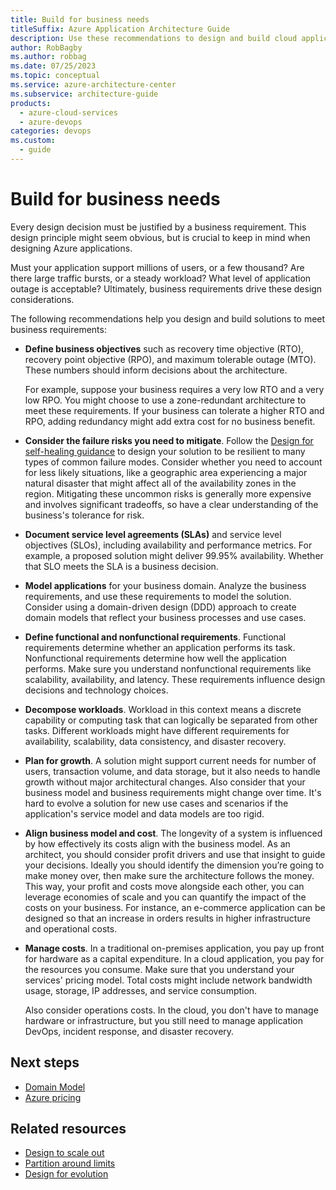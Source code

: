 ```yaml
---
title: Build for business needs
titleSuffix: Azure Application Architecture Guide
description: Use these recommendations to design and build cloud applications that meet functional and nonfunctional business requirements for performance, availability, scalability, growth, and cost management.
author: RobBagby
ms.author: robbag
ms.date: 07/25/2023
ms.topic: conceptual
ms.service: azure-architecture-center
ms.subservice: architecture-guide
products:
  - azure-cloud-services
  - azure-devops
categories: devops
ms.custom:
  - guide
---
```


# Build for business needs

Every design decision must be justified by a business requirement. This design principle might seem obvious, but is crucial to keep in mind when designing Azure applications.

Must your application support millions of users, or a few thousand? Are there large traffic bursts, or a steady workload? What level of application outage is acceptable? Ultimately, business requirements drive these design considerations.

The following recommendations help you design and build solutions to meet business requirements:

- **Define business objectives** such as recovery time objective (RTO), recovery point objective (RPO), and maximum tolerable outage (MTO). These numbers should inform decisions about the architecture.

  For example, suppose your business requires a very low RTO and a very low RPO. You might choose to use a zone-redundant architecture to meet these requirements. If your business can tolerate a higher RTO and RPO, adding redundancy might add extra cost for no business benefit.

- **Consider the failure risks you need to mitigate**. Follow the [Design for self-healing guidance](self-healing.md) to design your solution to be resilient to many types of common failure modes. Consider whether you need to account for less likely situations, like a geographic area experiencing a major natural disaster that might affect all of the availability zones in the region. Mitigating these uncommon risks is generally more expensive and involves significant tradeoffs, so have a clear understanding of the business's tolerance for risk.

- **Document service level agreements (SLAs)** and service level objectives (SLOs), including availability and performance metrics. For example, a proposed solution might deliver 99.95% availability. Whether that SLO meets the SLA is a business decision.

- **Model applications** for your business domain. Analyze the business requirements, and use these requirements to model the solution. Consider using a domain-driven design (DDD) approach to create domain models that reflect your business processes and use cases.

- **Define functional and nonfunctional requirements**. Functional requirements determine whether an application performs its task. Nonfunctional requirements determine how well the application performs. Make sure you understand nonfunctional requirements like scalability, availability, and latency. These requirements influence design decisions and technology choices.

- **Decompose workloads**. Workload in this context means a discrete capability or computing task that can logically be separated from other tasks. Different workloads might have different requirements for availability, scalability, data consistency, and disaster recovery.

- **Plan for growth**. A solution might support current needs for number of users, transaction volume, and data storage, but it also needs to handle growth without major architectural changes. Also consider that your business model and business requirements might change over time. It's hard to evolve a solution for new use cases and scenarios if the application's service model and data models are too rigid.

- **Align business model and cost**. The longevity of a system is influenced by how effectively its costs align with the business model. As an architect, you should consider profit drivers and use that insight to guide your decisions. Ideally you should identify the dimension you’re going to make money over, then make sure the architecture follows the money. This way, your profit and costs move alongside each other, you can leverage economies of scale and you can quantify the impact of the costs on your business. For instance, an e-commerce application can be designed so that an increase in orders results in higher infrastructure and operational costs. 

- **Manage costs**. In a traditional on-premises application, you pay up front for hardware as a capital expenditure. In a cloud application, you pay for the resources you consume. Make sure that you understand your services' pricing model. Total costs might include network bandwidth usage, storage, IP addresses, and service consumption.

  Also consider operations costs. In the cloud, you don't have to manage hardware or infrastructure, but you still need to manage application DevOps, incident response, and disaster recovery.

## Next steps

- [Domain Model](https://martinfowler.com/eaaCatalog/domainModel.html)
- [Azure pricing](https://azure.microsoft.com/pricing)

## Related resources

- [Design to scale out](scale-out.md)
- [Partition around limits](partition.md)
- [Design for evolution](design-for-evolution.md)
